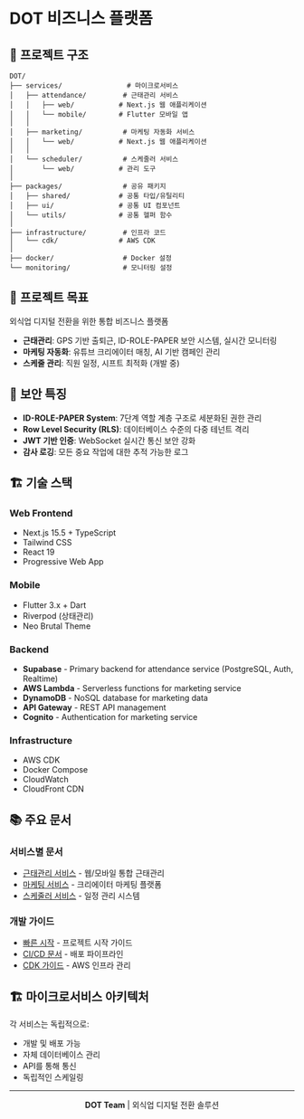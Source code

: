 # DOT 비즈니스 플랫폼

## 📁 프로젝트 구조

```
DOT/
├── services/                # 마이크로서비스
│   ├── attendance/         # 근태관리 서비스
│   │   ├── web/           # Next.js 웹 애플리케이션
│   │   └── mobile/        # Flutter 모바일 앱
│   │
│   ├── marketing/          # 마케팅 자동화 서비스
│   │   └── web/           # Next.js 웹 애플리케이션
│   │
│   └── scheduler/          # 스케줄러 서비스
│       └── web/           # 관리 도구
│
├── packages/               # 공유 패키지
│   ├── shared/            # 공통 타입/유틸리티
│   ├── ui/                # 공통 UI 컴포넌트
│   └── utils/             # 공통 헬퍼 함수
│
├── infrastructure/         # 인프라 코드
│   └── cdk/               # AWS CDK
│
├── docker/                 # Docker 설정
└── monitoring/             # 모니터링 설정
```

## 🎯 프로젝트 목표

외식업 디지털 전환을 위한 통합 비즈니스 플랫폼
- **근태관리**: GPS 기반 출퇴근, ID-ROLE-PAPER 보안 시스템, 실시간 모니터링
- **마케팅 자동화**: 유튜브 크리에이터 매칭, AI 기반 캠페인 관리
- **스케줄 관리**: 직원 일정, 시프트 최적화 (개발 중)

## 🔐 보안 특징

- **ID-ROLE-PAPER System**: 7단계 역할 계층 구조로 세분화된 권한 관리
- **Row Level Security (RLS)**: 데이터베이스 수준의 다중 테넌트 격리
- **JWT 기반 인증**: WebSocket 실시간 통신 보안 강화
- **감사 로깅**: 모든 중요 작업에 대한 추적 가능한 로그

## 🏗️ 기술 스택

### Web Frontend
- Next.js 15.5 + TypeScript
- Tailwind CSS
- React 19
- Progressive Web App

### Mobile
- Flutter 3.x + Dart
- Riverpod (상태관리)
- Neo Brutal Theme

### Backend  
- **Supabase** - Primary backend for attendance service (PostgreSQL, Auth, Realtime)
- **AWS Lambda** - Serverless functions for marketing service
- **DynamoDB** - NoSQL database for marketing data
- **API Gateway** - REST API management
- **Cognito** - Authentication for marketing service

### Infrastructure
- AWS CDK
- Docker Compose
- CloudWatch
- CloudFront CDN

## 📚 주요 문서

### 서비스별 문서
- [근태관리 서비스](./services/attendance/README.md) - 웹/모바일 통합 근태관리
- [마케팅 서비스](./services/marketing/docs/CURRENT_STATUS.md) - 크리에이터 마케팅 플랫폼
- [스케줄러 서비스](./services/scheduler/doc/scheduler_business_plan.md) - 일정 관리 시스템

### 개발 가이드
- [빠른 시작](./QUICKSTART.md) - 프로젝트 시작 가이드
- [CI/CD 문서](./CICD_DOCUMENTATION.md) - 배포 파이프라인
- [CDK 가이드](./infrastructure/cdk/README.md) - AWS 인프라 관리

## 🏗️ 마이크로서비스 아키텍처

각 서비스는 독립적으로:
- 개발 및 배포 가능
- 자체 데이터베이스 관리
- API를 통해 통신
- 독립적인 스케일링


---

<p align="center">
<strong>DOT Team</strong> | 외식업 디지털 전환 솔루션
</p>